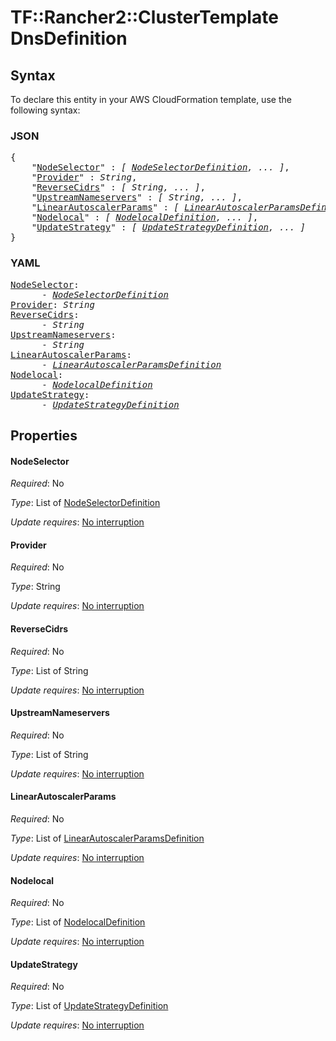 # TF::Rancher2::ClusterTemplate DnsDefinition

## Syntax

To declare this entity in your AWS CloudFormation template, use the following syntax:

### JSON

<pre>
{
    "<a href="#nodeselector" title="NodeSelector">NodeSelector</a>" : <i>[ <a href="nodeselectordefinition.md">NodeSelectorDefinition</a>, ... ]</i>,
    "<a href="#provider" title="Provider">Provider</a>" : <i>String</i>,
    "<a href="#reversecidrs" title="ReverseCidrs">ReverseCidrs</a>" : <i>[ String, ... ]</i>,
    "<a href="#upstreamnameservers" title="UpstreamNameservers">UpstreamNameservers</a>" : <i>[ String, ... ]</i>,
    "<a href="#linearautoscalerparams" title="LinearAutoscalerParams">LinearAutoscalerParams</a>" : <i>[ <a href="linearautoscalerparamsdefinition.md">LinearAutoscalerParamsDefinition</a>, ... ]</i>,
    "<a href="#nodelocal" title="Nodelocal">Nodelocal</a>" : <i>[ <a href="nodelocaldefinition.md">NodelocalDefinition</a>, ... ]</i>,
    "<a href="#updatestrategy" title="UpdateStrategy">UpdateStrategy</a>" : <i>[ <a href="updatestrategydefinition.md">UpdateStrategyDefinition</a>, ... ]</i>
}
</pre>

### YAML

<pre>
<a href="#nodeselector" title="NodeSelector">NodeSelector</a>: <i>
      - <a href="nodeselectordefinition.md">NodeSelectorDefinition</a></i>
<a href="#provider" title="Provider">Provider</a>: <i>String</i>
<a href="#reversecidrs" title="ReverseCidrs">ReverseCidrs</a>: <i>
      - String</i>
<a href="#upstreamnameservers" title="UpstreamNameservers">UpstreamNameservers</a>: <i>
      - String</i>
<a href="#linearautoscalerparams" title="LinearAutoscalerParams">LinearAutoscalerParams</a>: <i>
      - <a href="linearautoscalerparamsdefinition.md">LinearAutoscalerParamsDefinition</a></i>
<a href="#nodelocal" title="Nodelocal">Nodelocal</a>: <i>
      - <a href="nodelocaldefinition.md">NodelocalDefinition</a></i>
<a href="#updatestrategy" title="UpdateStrategy">UpdateStrategy</a>: <i>
      - <a href="updatestrategydefinition.md">UpdateStrategyDefinition</a></i>
</pre>

## Properties

#### NodeSelector

_Required_: No

_Type_: List of <a href="nodeselectordefinition.md">NodeSelectorDefinition</a>

_Update requires_: [No interruption](https://docs.aws.amazon.com/AWSCloudFormation/latest/UserGuide/using-cfn-updating-stacks-update-behaviors.html#update-no-interrupt)

#### Provider

_Required_: No

_Type_: String

_Update requires_: [No interruption](https://docs.aws.amazon.com/AWSCloudFormation/latest/UserGuide/using-cfn-updating-stacks-update-behaviors.html#update-no-interrupt)

#### ReverseCidrs

_Required_: No

_Type_: List of String

_Update requires_: [No interruption](https://docs.aws.amazon.com/AWSCloudFormation/latest/UserGuide/using-cfn-updating-stacks-update-behaviors.html#update-no-interrupt)

#### UpstreamNameservers

_Required_: No

_Type_: List of String

_Update requires_: [No interruption](https://docs.aws.amazon.com/AWSCloudFormation/latest/UserGuide/using-cfn-updating-stacks-update-behaviors.html#update-no-interrupt)

#### LinearAutoscalerParams

_Required_: No

_Type_: List of <a href="linearautoscalerparamsdefinition.md">LinearAutoscalerParamsDefinition</a>

_Update requires_: [No interruption](https://docs.aws.amazon.com/AWSCloudFormation/latest/UserGuide/using-cfn-updating-stacks-update-behaviors.html#update-no-interrupt)

#### Nodelocal

_Required_: No

_Type_: List of <a href="nodelocaldefinition.md">NodelocalDefinition</a>

_Update requires_: [No interruption](https://docs.aws.amazon.com/AWSCloudFormation/latest/UserGuide/using-cfn-updating-stacks-update-behaviors.html#update-no-interrupt)

#### UpdateStrategy

_Required_: No

_Type_: List of <a href="updatestrategydefinition.md">UpdateStrategyDefinition</a>

_Update requires_: [No interruption](https://docs.aws.amazon.com/AWSCloudFormation/latest/UserGuide/using-cfn-updating-stacks-update-behaviors.html#update-no-interrupt)


